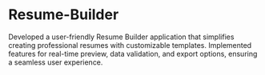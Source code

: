# Resume-Builder
Developed a user-friendly Resume Builder application that simplifies creating professional resumes with customizable templates. Implemented features for real-time preview, data validation, and export options, ensuring a seamless user experience.
